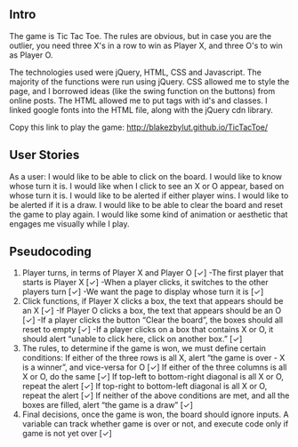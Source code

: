 ## Intro

The game is Tic Tac Toe. The rules are obvious, but in case you are the outlier, you need three X's in a row to win as Player X, and three O's to win as Player O.

The technologies used were jQuery, HTML, CSS and Javascript. The majority of the functions were run using jQuery. CSS allowed me to style the page, and I borrowed ideas (like the swing function on the buttons) from online posts. The HTML allowed me to put tags with id's and classes. I linked google fonts into the HTML file, along with the jQuery cdn library.

Copy this link to play the game: http://blakezbylut.github.io/TicTacToe/

## User Stories

As a user:
I would like to be able to click on the board.
I would like to know whose turn it is.
I would like when I click to see an X or O appear, based on whose turn it is.
I would like to be alerted if either player wins.
I would like to be alerted if it is a draw.
I would like to be able to clear the board and reset the game to play again.
I would like some kind of animation or aesthetic that engages me visually while I play.


## Pseudocoding
1. Player turns, in terms of Player X and Player O [✓]
   -The first player that starts is Player X [✓]
   -When a player clicks, it switches to the other players turn [✓]
   -We want the page to display whose turn it is [✓]
2. Click functions, if Player X clicks a box, the text that appears should be an X [✓]
  -If Player O clicks a box, the text that appears should be an O [✓]
  -If a player clicks the button “Clear the board”, the boxes should all reset to empty [✓]
  -If a player clicks on a box that contains X or O, it should alert “unable to click here, click on another box.” [✓]
3. The rules, to determine if the game is won, we must define certain conditions:
If either of the three rows is all X, alert “the game is over - X is a winner”, and vice-versa for O [✓]
If either of the three columns is all X or O, do the same [✓]
If top-left to bottom-right diagonal is all X or O, repeat the alert [✓]
If top-right to bottom-left diagonal is all X or O, repeat the alert [✓]
If neither of the above conditions are met, and all the boxes are filled, alert “the game is a draw” [✓]
4. Final decisions, once the game is won, the board should ignore inputs. A variable can track whether game is over or not, and execute code only if game is not yet over [✓]

